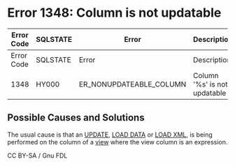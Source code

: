 # Error 1348: Column is not updatable

| Error Code | SQLSTATE | Error                     | Description                  |
| ---------- | -------- | ------------------------- | ---------------------------- |
| Error Code | SQLSTATE | Error                     | Description                  |
| 1348       | HY000    | ER\_NONUPDATEABLE\_COLUMN | Column '%s' is not updatable |

## Possible Causes and Solutions

The usual cause is that an [UPDATE](../../../../sql-statements-and-structure/sql-statements/data-manipulation/changing-deleting-data/update.md), [LOAD DATA](../../../../sql-statements-and-structure/sql-statements/data-manipulation/inserting-loading-data/load-data-into-tables-or-index/load-data-infile.md) or [LOAD XML](../../../../sql-statements-and-structure/sql-statements/data-manipulation/inserting-loading-data/load-data-into-tables-or-index/load-xml.md), is being performed on the column of a [view](../../../../../server-usage/views/) where the view column is an expression.

CC BY-SA / Gnu FDL
